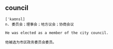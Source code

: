 ## council
```
[ˈkaʊnsl]
n. 委员会；理事会；地方议会；协商会议

He was elected as a member of the city council.

他被选为市区政务委员会委员。
```